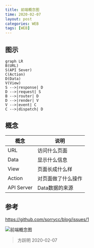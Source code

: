 ```yaml
---
title: 前端概念图
time: 2020-02-07
layout: post
categories: WEB
tags: [WEB]
---
```


## 图示

```mermaid!
graph LR
B(URL)
S(API Sever)
C(Action)
D(Data)
V(View)
S -->|response| D
D -->|request| S
B -->|router| D
D -->|render| V
V -->|event| C
C -->|dispatch| D
```

## 概念

|    概念    |        说明        |
| ---------- | ------------------ |
| URL        | 访问什么页面       |
| Data       | 显示什么信息       |
| View       | 页面长成什么样     |
| Action     | 对页面做了什么操作 |
| API Server | Data数据的来源     |

## 参考

<https://github.com/sorrycc/blog/issues/1>

![前端概念图](https://camo.githubusercontent.com/27dc8a7706005007aa24e557dc06eed9d66cb926f5704fcec9dea222935a3d56/68747470733a2f2f6f732e616c697061796f626a656374732e636f6d2f726d73706f7274616c2f43684d775a42755a6c614c725377652e706e67)

> 方跃明
> 2020-02-07
